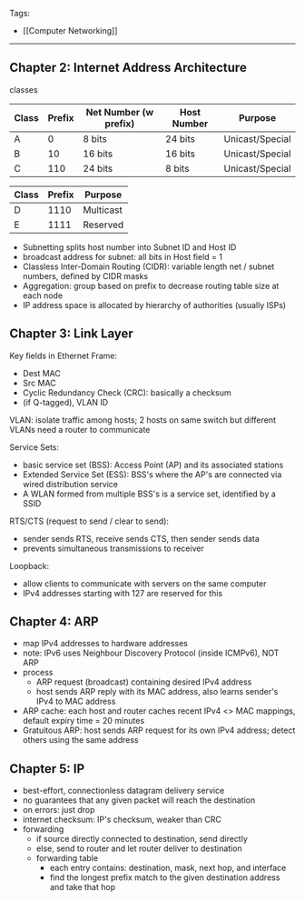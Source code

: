 Tags:
- [[Computer Networking]]
---
## Chapter 2: Internet Address Architecture
classes

| Class | Prefix | Net Number (w prefix) | Host Number | Purpose         |
| ----- | ------ | --------------------- | ----------- | --------------- |
| A     | 0      | 8 bits                | 24 bits     | Unicast/Special |
| B     | 10     | 16 bits               | 16 bits     | Unicast/Special |
| C     | 110    | 24 bits               | 8 bits      | Unicast/Special |

| Class | Prefix | Purpose   |
| ----- | ------ | --------- |
| D     | 1110   | Multicast |
| E     | 1111   | Reserved  |
- Subnetting splits host number into Subnet ID and Host ID
- broadcast address for subnet: all bits in Host field = 1
- Classless Inter-Domain Routing (CIDR): variable length net / subnet numbers, defined by CIDR masks
- Aggregation: group based on prefix to decrease routing table size at each node
- IP address space is allocated by hierarchy of authorities (usually ISPs)

## Chapter 3: Link Layer
Key fields in Ethernet Frame:
- Dest MAC
- Src MAC
- Cyclic Redundancy Check (CRC): basically a checksum
- (if Q-tagged), VLAN ID

VLAN: isolate traffic among hosts; 2 hosts on same switch but different VLANs need a router to communicate

Service Sets:
- basic service set (BSS): Access Point (AP) and its associated stations
- Extended Service Set (ESS): BSS's where the AP's are connected via wired distribution service
- A WLAN formed from multiple BSS's is a service set, identified by a SSID

RTS/CTS (request to send / clear to send):
- sender sends RTS, receive sends CTS, then sender sends data
- prevents simultaneous transmissions to receiver 

Loopback:
- allow clients to communicate with servers on the same computer
- IPv4 addresses starting with 127 are reserved for this

## Chapter 4: ARP
- map IPv4 addresses to hardware addresses
- note: IPv6 uses Neighbour Discovery Protocol (inside ICMPv6), NOT ARP
- process
	- ARP request (broadcast) containing desired IPv4 address
	- host sends ARP reply with its MAC address, also learns sender's IPv4 to MAC address
- ARP cache: each host and router caches recent IPv4 <> MAC mappings, default expiry time = 20 minutes
- Gratuitous ARP: host sends ARP request for its own IPv4 address; detect others using the same address

## Chapter 5: IP
- best-effort, connectionless datagram delivery service
- no guarantees that any given packet will reach the destination
- on errors: just drop
- internet checksum: IP's checksum, weaker than CRC
- forwarding
	- if source directly connected to destination, send directly
	- else, send to router and let router deliver to destination
	- forwarding table
		- each entry contains: destination, mask, next hop, and interface
		- find the longest prefix match to the given destination address and take that hop